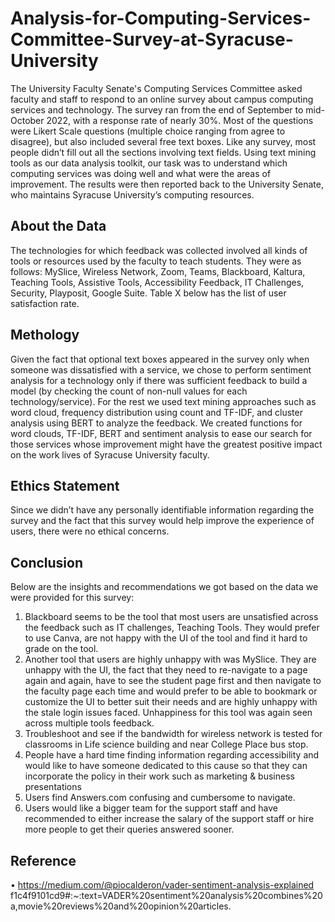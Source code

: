 # Analysis-for-Computing-Services-Committee-Survey-at-Syracuse-University

The University Faculty Senate's Computing Services Committee asked faculty and staff to respond to an online survey about campus computing services and technology. The survey ran from the end of September to mid-October 2022, with a response rate of nearly 30%. Most of the questions were Likert Scale questions (multiple choice ranging from agree to disagree), but also included several free text boxes. Like any survey, most people didn’t fill out all the sections involving text fields. Using text mining tools as our data analysis toolkit, our task was to understand which computing services was doing well and what were the areas of improvement. The results were then reported back to the University Senate, who maintains Syracuse University’s computing resources.

## About the Data
The technologies for which feedback was collected involved all kinds of tools or resources used by the faculty to teach students. 
They were as follows: 
MySlice, Wireless Network, Zoom, Teams, Blackboard, Kaltura, Teaching Tools, Assistive Tools, Accessibility Feedback, IT Challenges, Security, Playposit, Google Suite. Table X below has the list of user satisfaction rate. 

## Methology
Given the fact that optional text boxes appeared in the survey only when someone was dissatisfied with a service, we chose to perform sentiment analysis for a technology only if there was sufficient feedback to build a model (by checking the count of non-null values for each technology/service). For the rest we used text mining approaches such as word cloud, frequency distribution using count and TF-IDF, and cluster analysis using BERT to analyze the feedback. We created functions for word clouds, TF-IDF, BERT and sentiment analysis to ease our search for those services whose improvement might have the greatest positive impact on the work lives of Syracuse University faculty.

## Ethics Statement
Since we didn’t have any personally identifiable information regarding the survey and the fact that this survey would help improve the experience of users, there were no ethical concerns. 

## Conclusion
Below are the insights and recommendations we got based on the data we were provided for this survey:
1)	Blackboard seems to be the tool that most users are unsatisfied across the feedback such as IT challenges, Teaching Tools. They would prefer to use Canva, are not happy with the UI of the tool and find it hard to grade on the tool. 
2)	Another tool that users are highly unhappy with was MySlice. They are unhappy with the UI, the fact that they need to re-navigate to a page again and again, have to see the student page first and then navigate to the faculty page each time and would prefer to be able to bookmark or customize the UI to better suit their needs and are highly unhappy with the stale login issues faced. Unhappiness for this tool was again seen across multiple tools feedback.
3)	Troubleshoot and see if the bandwidth for wireless network is tested for classrooms in Life science building and near College Place bus stop.
4)	People have a hard time finding information regarding accessibility and would like to have someone dedicated to this cause so that they can incorporate the policy in their work such as marketing & business presentations
5)	Users find Answers.com confusing and cumbersome to navigate.
6)	Users would like a bigger team for the support staff and have recommended to either increase the salary of the support staff or hire more people to get their queries answered sooner.


## Reference
•	https://medium.com/@piocalderon/vader-sentiment-analysis-explained f1c4f9101cd9#:~:text=VADER%20sentiment%20analysis%20combines%20a,movie%20reviews%20and%20opinion%20articles.
